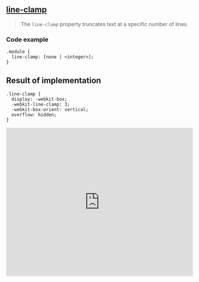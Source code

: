 ## [line-clamp](https://css-tricks.com/almanac/properties/l/line-clamp/)

> The `line-clamp` property truncates text at a specific number of lines.

### Code example

```
.module {
  line-clamp: [none | <integer>];
}
```
## Result of implementation 

```
.line-clamp {
  display: -webkit-box;
  -webkit-line-clamp: 3;
  -webkit-box-orient: vertical;  
  overflow: hidden;
}
```
<iframe allowfullscreen="true" allowpaymentrequest="true" allowtransparency="true" class="cp_embed_iframe " frameborder="0" height="400" width="100%" name="cp_embed_2" scrolling="no" src="https://codepen.io/geoffgraham/embed/PewgjE?height=400&amp;theme-id=1&amp;slug-hash=PewgjE&amp;default-tab=result&amp;user=geoffgraham&amp;embed-version=2&amp;pen-title=line-clamp%20(-webkit)&amp;name=cp_embed_2" style="width: 100%; overflow: hidden; display: block; height: 400px;" title="line-clamp (-webkit)" loading="lazy" id="cp_embed_PewgjE"></iframe>